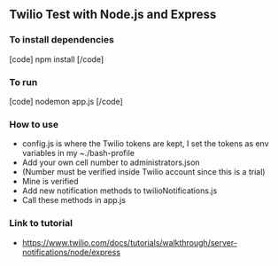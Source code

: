 ## Twilio Test with Node.js and Express

### To install dependencies
[code] npm install [/code]

### To run
[code] nodemon app.js [/code]

### How to use
- config.js is where the Twilio tokens are kept, I set the tokens as env variables in my ~./bash-profile
- Add your own cell number to administrators.json
 - (Number must be verified inside Twilio account since this is a trial)
 - Mine is verified
- Add new notification methods to twilioNotifications.js
- Call these methods in app.js

### Link to tutorial
- https://www.twilio.com/docs/tutorials/walkthrough/server-notifications/node/express
